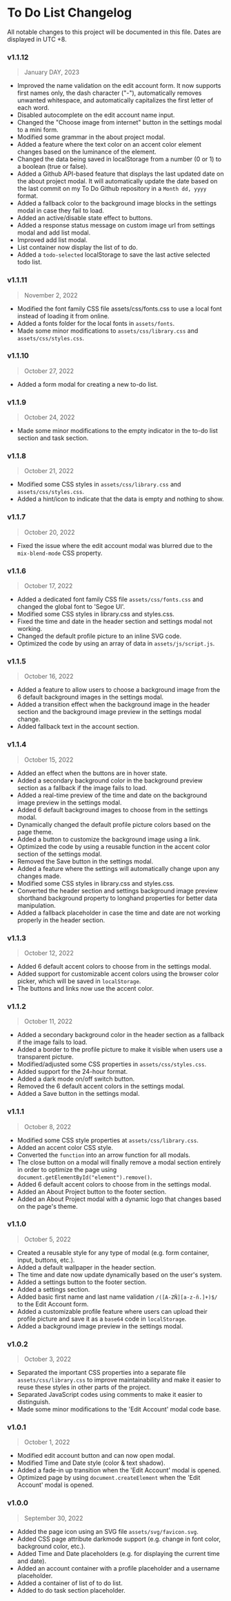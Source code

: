 # To Do List Changelog
All notable changes to this project will be documented in this file. Dates are displayed in UTC +8.


### v1.1.12
> January DAY, 2023
- Improved the name validation on the edit account form. It now supports first names only, the dash character ("-"), automatically removes unwanted whitespace, and automatically capitalizes the first letter of each word.
- Disabled autocomplete on the edit account name input.
- Changed the "Choose image from internet" button in the settings modal to a mini form.
- Modified some grammar in the about project modal.
- Added a feature where the text color on an accent color element changes based on the luminance of the element.
- Changed the data being saved in localStorage from a number (0 or 1) to a boolean (true or false).
- Added a Github API-based feature that displays the last updated date on the about project modal. It will automatically update the date based on the last commit on my To Do Github repository in a `Month dd, yyyy` format.
- Added a fallback color to the background image blocks in the settings modal in case they fail to load.
- Added an active/disable state effect to buttons.
- Added a response status message on custom image url from settings modal and add list modal.
- Improved add list modal.
- List container now display the list of to do.
- Added a `todo-selected` localStorage to save the last active selected todo list.

### v1.1.11
> November 2, 2022
- Modified the font family CSS file assets/css/fonts.css to use a local font instead of loading it from online.
- Added a fonts folder for the local fonts in `assets/fonts`.
- Made some minor modifications to `assets/css/library.css` and `assets/css/styles.css`.

### v1.1.10
> October 27, 2022
- Added a form modal for creating a new to-do list.

### v1.1.9
> October 24, 2022
- Made some minor modifications to the empty indicator in the to-do list section and task section.

### v1.1.8
> October 21, 2022
- Modified some CSS styles in `assets/css/library.css` and `assets/css/styles.css`.
- Added a hint/icon to indicate that the data is empty and nothing to show.

### v1.1.7
> October 20, 2022
- Fixed the issue where the edit account modal was blurred due to the `mix-blend-mode` CSS property.

### v1.1.6
> October 17, 2022
- Added a dedicated font family CSS file `assets/css/fonts.css` and changed the global font to 'Segoe UI'.
- Modified some CSS styles in library.css and styles.css.
- Fixed the time and date in the header section and settings modal not working.
- Changed the default profile picture to an inline SVG code.
- Optimized the code by using an array of data in `assets/js/script.js`.

### v1.1.5
> October 16, 2022
- Added a feature to allow users to choose a background image from the 6 default background images in the settings modal.
- Added a transition effect when the background image in the header section and the background image preview in the settings modal change.
- Added fallback text in the account section.

### v1.1.4
> October 15, 2022
- Added an effect when the buttons are in hover state.
- Added a secondary background color in the background preview section as a fallback if the image fails to load.
- Added a real-time preview of the time and date on the background image preview in the settings modal.
- Added 6 default background images to choose from in the settings modal.
- Dynamically changed the default profile picture colors based on the page theme.
- Added a button to customize the background image using a link.
- Optimized the code by using a reusable function in the accent color section of the settings modal.
- Removed the Save button in the settings modal.
- Added a feature where the settings will automatically change upon any changes made.
- Modified some CSS styles in library.css and styles.css.
- Converted the header section and settings background image preview shorthand background property to longhand properties for better data manipulation.
- Added a fallback placeholder in case the time and date are not working properly in the header section.

### v1.1.3
> October 12, 2022
- Added 6 default accent colors to choose from in the settings modal.
- Added support for customizable accent colors using the browser color picker, which will be saved in `localStorage`.
- The buttons and links now use the accent color.

### v1.1.2
> October 11, 2022
- Added a secondary background color in the header section as a fallback if the image fails to load.
- Added a border to the profile picture to make it visible when users use a transparent picture.
- Modified/adjusted some CSS properties in `assets/css/styles.css`.
- Added support for the 24-hour format.
- Added a dark mode on/off switch button.
- Removed the 6 default accent colors in the settings modal.
- Added a Save button in the settings modal.

### v1.1.1
> October 8, 2022
- Modified some CSS style properties at `assets/css/library.css`.
- Added an accent color CSS style.
- Converted the `function` into an arrow function for all modals.
- The close button on a modal will finally remove a modal section entirely in order to optimize the page using `document.getElementById("element").remove()`.
- Added 6 default accent colors to choose from in the settings modal.
- Added an About Project button to the footer section.
- Added an About Project modal with a dynamic logo that changes based on the page's theme.

### v1.1.0
> October 5, 2022
- Created a reusable style for any type of modal (e.g. form container, input, buttons, etc.).
- Added a default wallpaper in the header section.
- The time and date now update dynamically based on the user's system.
- Added a settings button to the footer section.
- Added a settings section.
- Added basic first name and last name validation `/([A-ZÑ][a-z-ñ.]+)$/` to the Edit Account form.
- Added a customizable profile feature where users can upload their profile picture and save it as a `base64` code in `localStorage`.
- Added a background image preview in the settings modal.

### v1.0.2
> October 3, 2022
- Separated the important CSS properties into a separate file `assets/css/library.css` to improve maintainability and make it easier to reuse these styles in other parts of the project.
- Separated JavaScript codes using comments to make it easier to distinguish.
- Made some minor modifications to the 'Edit Account' modal code base.

### v1.0.1
> October 1, 2022
- Modified edit account button and can now open modal.
- Modified Time and Date style (color & text shadow).
- Added a fade-in up transition when the 'Edit Account' modal is opened.
- Optimized page by using `document.createElement` when the 'Edit Account' modal is opened.

### v1.0.0
> September 30, 2022
- Added the page icon using an SVG file `assets/svg/favicon.svg`.
- Added CSS page attribute darkmode support (e.g. change in font color, background color, etc.).
- Added Time and Date placeholders (e.g. for displaying the current time and date).
- Added an account container with a profile placeholder and a username placeholder.
- Added a container of list of to do list.
- Added to do task section placeholder.